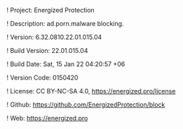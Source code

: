 ! Project: Energized Protection

! Description: ad.porn.malware blocking.

! Version: 6.32.0810.22.01.015.04

! Build Version: 22.01.015.04

! Build Date: Sat, 15 Jan 22 04:20:57 +06

! Version Code: 0150420

! License: CC BY-NC-SA 4.0, https://energized.pro/license

! Github: https://github.com/EnergizedProtection/block

! Web: https://energized.pro
